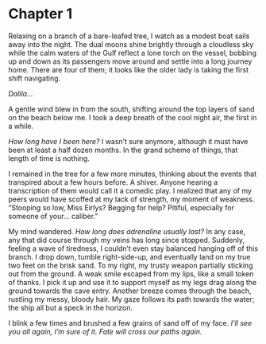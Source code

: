 # Chapter 1

Relaxing on a branch of a bare-leafed tree, I watch as a modest boat sails away
into the night. The dual moons shine brightly through a cloudless sky while the
calm waters of the Gulf reflect a lone torch on the vessel, bobbing up and down
as its passengers move around and settle into a long journey home. There are
four of them; it looks like the older lady is taking the first shift navigating.

*Dalila…*

A gentle wind blew in from the south, shifting around the top layers of sand on
the beach below me. I took a deep breath of the cool night air, the first in a
while.

*How long have I been here?* I wasn’t sure anymore, although it must have been
at least a half dozen months. In the grand scheme of things, that length of time
is nothing.

I remained in the tree for a few more minutes, thinking about the events that
transpired about a few hours before. A shiver. Anyone hearing a transcription of
them would call it a comedic play. I realized that any of my peers would have
scoffed at my lack of strength, my moment of weakness. “Stooping so low, Miss
Eirlys? Begging for help? Pitiful, especially for someone of your… caliber.”

My mind wandered. *How long does adrenaline usually last?* In any case, any that
did course through my veins has long since stopped. Suddenly, feeling a wave of
tiredness, I couldn’t even stay balanced hanging off of this branch. I drop
down, tumble right-side-up, and eventually land on my true two feet on the brisk
sand. To my right, my trusty weapon partially sticking out from the ground. A
weak smile escaped from my lips, like a small token of thanks. I pick it up and
use it to support myself as my legs drag along the ground towards the cave
entry. Another breeze comes through the beach, rustling my messy, bloody hair.
My gaze follows its path towards the water; the ship all but a speck in the
horizon.

I blink a few times and brushed a few grains of sand off of my face. *I’ll see
you all again, I’m sure of it. Fate will cross our paths again.*